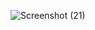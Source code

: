 ![Screenshot (21)](https://github.com/rutviknare/DriverDetails/assets/90822009/6d0eeb23-a117-4790-a693-89c3af12256f)
